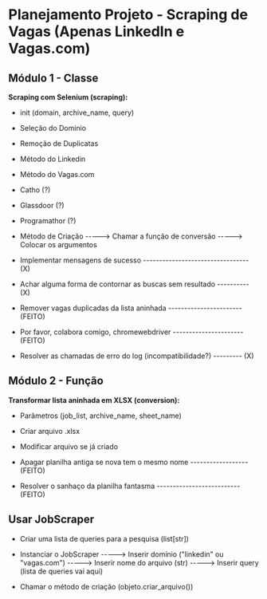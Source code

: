 # Planejamento Projeto - Scraping de Vagas (Apenas LinkedIn e Vagas.com)

## Módulo 1 - Classe

**Scraping com Selenium (scraping):**

* init (domain, archive_name, query)
* Seleção do Dominio
* Remoção de Duplicatas
* Método do Linkedin
* Método do Vagas.com
* Catho (?)
* Glassdoor (?)
* Programathor (?)
* Método de Criação
-----> Chamar a função de conversão
-----> Colocar os argumentos

* Implementar mensagens de sucesso --------------------------------- (X)
* Achar alguma forma de contornar as buscas sem resultado ---------- (X)
* Remover vagas duplicadas da lista aninhada ----------------------- (FEITO)
* Por favor, colabora comigo, chromewebdriver ---------------------- (FEITO)
* Resolver as chamadas de erro do log (incompatibilidade?) --------- (X)

## Módulo 2 - Função

**Transformar lista aninhada em XLSX (conversion):**

* Parâmetros (job_list, archive_name, sheet_name)
* Criar arquivo .xlsx
* Modificar arquivo se já criado

* Apagar planilha antiga se nova tem o mesmo nome ------------------ (FEITO)
* Resolver o sanhaço da planilha fantasma -------------------------- (FEITO)

## Usar JobScraper

* Criar uma lista de queries para a pesquisa (list[str])
* Instanciar o JobScraper
-----> Inserir domínio ("linkedin" ou "vagas.com")
-----> Inserir nome do arquivo (str)
-----> Inserir query (lista de queries vai aqui)

* Chamar o método de criação (objeto.criar_arquivo())
